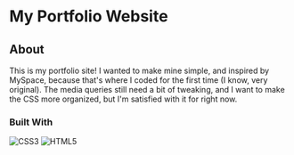 # My Portfolio Website

<!--ABOUT-->
## About
This is my portfolio site! I wanted to make mine simple, and inspired by MySpace, because that's where I coded for the first time (I know, very original). 
The media queries still need a bit of tweaking, and I want to make the CSS more organized, but I'm satisfied with it for right now.

### Built With

![CSS3](https://img.shields.io/badge/css3-%231572B6.svg?style=for-the-badge&logo=css3&logoColor=white)
![HTML5](https://img.shields.io/badge/html5-%23E34F26.svg?style=for-the-badge&logo=html5&logoColor=white)
